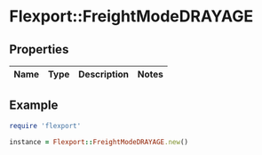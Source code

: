 # Flexport::FreightModeDRAYAGE

## Properties

| Name | Type | Description | Notes |
| ---- | ---- | ----------- | ----- |

## Example

```ruby
require 'flexport'

instance = Flexport::FreightModeDRAYAGE.new()
```

